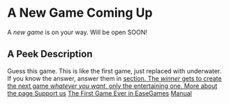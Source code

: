# A New Game Coming Up
A <i>new game</i> is on your way. Will be open SOON!
<h2>A Peek Description</h2>
Guess this game. This is like the first game, just replaced with underwater.
<br>If you know the answer, answer them in <a href="github.com/EaseGames-in-Scratch/A-New-Game-Coming-Up/discuss""Discussions"</a> section. The <i>winner</i> gets to create the next game <i>whatever you want</i>, only the entertaining one.
More about the page
<a href="scratch.mit.edu/users/EaseGames">Support us</a>
<a href="scratch.mit.edu/projects/1165470989">The First Game Ever in EaseGames</a>
<a href="github.com/EaseGames-in Scratch/EaseGames-in Scratch">Manual</a>
